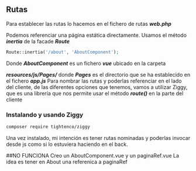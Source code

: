 ## Rutas
Para establecer las rutas lo hacemos en el fichero de rutas *****web.php*****

Podemos referenciar una página estática directamente.
Usamos el método *****inertia***** de la facade *****Route*****
`````php
Route::inertia('/about', 'AboutComponent');
`````
Donde *****AboutComponent***** es un fichero *****vue***** ubicado en la carpeta

*****resources/js/Pages/***** donde ***Pages*** es el directorio que se ha establecido en el fichero *****app.js*****
Para nombrar las rutas y poderlas referenciar en el lado del cliente, de las diferentes opciones que tenemos, vamos a utilizar Ziggy, que es una librería que nos permite usar el método *****route()***** en la parte del cliente
### Instalando y usando Ziggy
`````bash
composer require tightenco/ziggy
`````
Una vez instalado, mi intención es tener rutas nominadas y poderlas invocar desde js como si lo estuviera haciendo en el back.

##NO FUNCIONA 
Creo un AboutComponent.vue y un paginaRef.vue
La idea es tener en About una referenica a paginaRef












